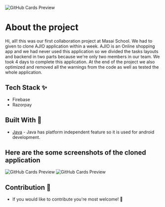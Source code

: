 ![GitHub Cards Preview](https://firebasestorage.googleapis.com/v0/b/ajio-f9ef3.appspot.com/o/Learn%20programming%20language%20(1).png?alt=media&token=d9fd6ceb-53ec-4176-910c-df6c508a0b1b)

# About the project
Hi, all! this was our first collaboration project at Masai School. We had to given to clone AJIO application within a week. AJIO is an Online shopping app and we
had never used this application so we divided the tasks layouts and backend in two parts because we're only two members in our team. 
We took 4 days to complete this application. At the end of the project we also optimized and removed all the warnings from the code as well as tested the whole application.

## Tech Stack ✨
- Firebase 
- Razorpay

## Built With 🚀
- [Java](https://www.java.com/en/) - Java has platform independent feature so it is used for android development.

## Here are the some screenshots of the cloned application
![GitHub Cards Preview](https://firebasestorage.googleapis.com/v0/b/ajio-f9ef3.appspot.com/o/Learn%20programming%20language%20(2).png?alt=media&token=2b7b2386-3cc5-4192-bb8c-32c809ed431c)
![GitHub Cards Preview](https://firebasestorage.googleapis.com/v0/b/ajio-f9ef3.appspot.com/o/Learn%20programming%20language%20(3).png?alt=media&token=802240f8-6800-453c-942c-ee436eedbce1)

## Contribution 🤝  
- If you would like to contribute you're most welcome! 💖
